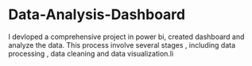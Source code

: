 # Data-Analysis-Dashboard
I devloped a comprehensive project in power bi, created dashboard and analyze  the data. This process involve several stages , including data processing , data cleaning and data visualization.li
